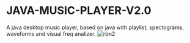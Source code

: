 # JAVA-MUSIC-PLAYER-V2.0
A java desktop music player, based on java with playlist, spectograms, waveforms and visual freq analizer. 
![rbn2](https://user-images.githubusercontent.com/56253007/119542923-61484a80-bd90-11eb-9769-46c1ee122c5c.jpg)

